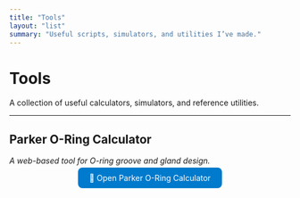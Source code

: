 ```yaml
---
title: "Tools"
layout: "list"
summary: "Useful scripts, simulators, and utilities I’ve made."
---
```


# Tools

A collection of useful calculators, simulators, and reference utilities.

---

## Parker O-Ring Calculator  
*A web-based tool for O-ring groove and gland design.*

<p align="center">
  <a href="https://divapps.parker.com/divapps/oring/ORingSelector/?LangID=DE&lang=en&cntry=us/17061&LangSrcType=local" 
     style="text-decoration:none; background:#007acc; color:white; padding:10px 20px; border-radius:8px;">
    🔗 Open Parker O-Ring Calculator
  </a>
</p>
